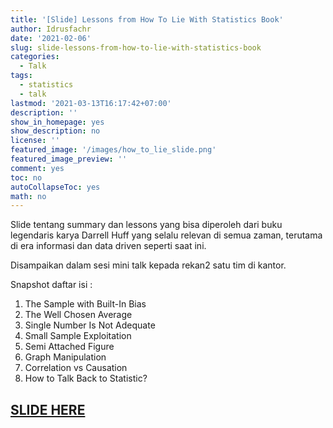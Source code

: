 ```yaml
---
title: '[Slide] Lessons from How To Lie With Statistics Book'
author: Idrusfachr
date: '2021-02-06'
slug: slide-lessons-from-how-to-lie-with-statistics-book
categories:
  - Talk
tags: 
  - statistics
  - talk
lastmod: '2021-03-13T16:17:42+07:00'
description: ''
show_in_homepage: yes
show_description: no
license: ''
featured_image: '/images/how_to_lie_slide.png'
featured_image_preview: ''
comment: yes
toc: no
autoCollapseToc: yes
math: no
---
```

Slide tentang summary dan lessons yang bisa diperoleh dari buku legendaris karya Darrell Huff yang selalu relevan di semua zaman, terutama di era informasi dan data driven seperti saat ini.

Disampaikan dalam sesi mini talk kepada rekan2 satu tim di kantor.

Snapshot daftar isi :
1. The Sample with Built-In Bias
2. The Well Chosen Average
3. Single Number Is Not Adequate
4. Small Sample Exploitation
5. Semi Attached Figure
6. Graph Manipulation
7. Correlation vs Causation
8. How to Talk Back to Statistic?
 

## [SLIDE HERE](https://drive.google.com/file/d/1sdOM5ccqnm3E7pa0c9brRF-joA6a9lI1/view?usp=sharing) 

<!--more-->
